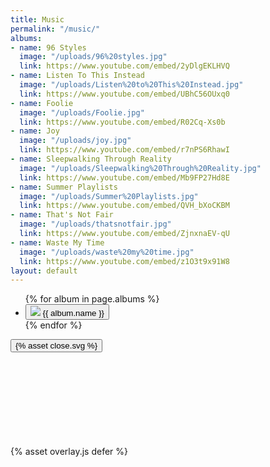 ```yaml
---
title: Music
permalink: "/music/"
albums:
- name: 96 Styles
  image: "/uploads/96%20styles.jpg"
  link: https://www.youtube.com/embed/2yDlgEKLHVQ
- name: Listen To This Instead
  image: "/uploads/Listen%20to%20This%20Instead.jpg"
  link: https://www.youtube.com/embed/UBhC56OUxq0
- name: Foolie
  image: "/uploads/Foolie.jpg"
  link: https://www.youtube.com/embed/R02Cq-Xs0b
- name: Joy
  image: "/uploads/joy.jpg"
  link: https://www.youtube.com/embed/r7nPS6RhawI
- name: Sleepwalking Through Reality
  image: "/uploads/Sleepwalking%20Through%20Reality.jpg"
  link: https://www.youtube.com/embed/Mb9FP27Hd8E
- name: Summer Playlists
  image: "/uploads/Summer%20Playlists.jpg"
  link: https://www.youtube.com/embed/QVH_bXoCKBM
- name: That's Not Fair
  image: "/uploads/thatsnotfair.jpg"
  link: https://www.youtube.com/embed/ZjnxnaEV-qU
- name: Waste My Time
  image: "/uploads/waste%20my%20time.jpg"
  link: https://www.youtube.com/embed/z1O3t9x91W8
layout: default
---
```


<div class="container music">
  <ul class="albums">
    {% for album in page.albums %}
    <li class="album">
      <div class="album-container">
        <button data-src="{{album.link}}" class="video-overlay-trigger">
          <img class="album-image" src="{{ album.image }}" />
          <span class="album-name">{{ album.name }}</span>
        </button>
      </div>
    </li>
    {% endfor %}
  </ul>
  <div class="video-overlay hidden">
    <button class="video-overlay-close">{% asset close.svg %}</button>
    <div class="youtube-embed">
      <iframe class="youtube-embed-iframe" frameborder="0" scrolling="auto"></iframe>
    </div>
  </div>
</div>
{% asset overlay.js defer %}
